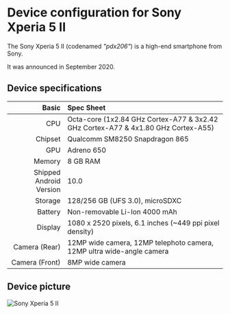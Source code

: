 Device configuration for Sony Xperia 5 II
=========================================

The Sony Xperia 5 II (codenamed _"pdx206"_) is a high-end smartphone from Sony.

It was announced in September 2020.

## Device specifications

Basic   | Spec Sheet
-------:|:-------------------------
CPU     | Octa-core (1x2.84 GHz Cortex-A77 & 3x2.42 GHz Cortex-A77 & 4x1.80 GHz Cortex-A55)
Chipset | Qualcomm SM8250 Snapdragon 865
GPU     | Adreno 650
Memory  | 8 GB RAM
Shipped Android Version | 10.0
Storage | 128/256 GB (UFS 3.0), microSDXC
Battery | Non-removable Li-Ion 4000 mAh
Display | 1080 x 2520 pixels, 6.1 inches (~449 ppi pixel density)
Camera (Rear) | 12MP wide camera, 12MP telephoto camera, 12MP ultra wide-angle camera
Camera (Front) | 8MP wide camera

## Device picture

![Sony Xperia 5 II](https://assets.newatlas.com/dims4/default/fa4bd21/2147483647/strip/true/crop/1600x1067+0+0/resize/2880x1921!/quality/90/?url=http%3A%2F%2Fnewatlas-brightspot.s3.amazonaws.com%2Fe3%2Fe0%2F70a25bfe43678d08895cc6e864bd%2F00-sony.jpg "Sony Xperia 5 II in blue")
